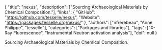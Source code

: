 {
  "title": "nexus",
  "description": ["Sourcing Archaeological Materials by Chemical Composition."],
  "links": {
    "GitHub": "https://github.com/tesselle/nexus",
    "Website": "https://packages.tesselle.org/nexus/"
  },
  "authors": ["nfrerebeau", "Anne Philippe", "tesselle"],
  "categories": ["Packages and libraries"],
  "tags": ["X-Ray Fluorescence", "Instrumental Neutron activation analysis"],
  "doi": null
}

<!-- Generated by csv2md.R – do not edit by hand -->

Sourcing Archaeological Materials by Chemical Composition.